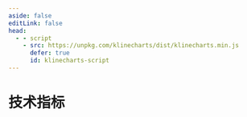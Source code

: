 ```yaml
---
aside: false
editLink: false
head:
  - - script
    - src: https://unpkg.com/klinecharts/dist/klinecharts.min.js
      defer: true
      id: klinecharts-script
---
```


# 技术指标

<script setup>
import Chart from '../components/SampleChart.vue'
import data from '../data/sample/indicator/index.json'
</script>
<Chart :js="data['index.js']" :html="data['index.html']" :css="data['index.css']" title="技术指标"/>

<!--@include: @/data/sample/indicator/index.md-->

